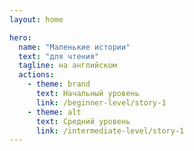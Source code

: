 ```yaml
---
layout: home

hero:
  name: "Маленькие истории"
  text: "для чтения"
  tagline: на английском
  actions:
    - theme: brand
      text: Начальный уровень
      link: /beginner-level/story-1
    - theme: alt
      text: Средний уровень
      link: /intermediate-level/story-1
---
```


